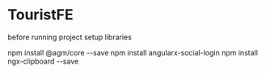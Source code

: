 # TouristFE
before running  project setup libraries

npm install @agm/core --save
npm install angularx-social-login
npm install ngx-clipboard --save


